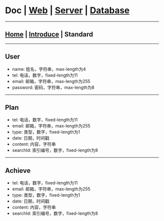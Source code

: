 # Doc | [Web](https://github.com/FlymeStudio/FlymeStudio-Web/blob/master/README.md) | [Server](https://github.com/FlymeStudio/FlymeStudio-Server/blob/master/README.md) | [Database](https://github.com/FlymeStudio/FlymeStudio-Database/blob/master/README.md)
---

## [Home](https://github.com/FlymeStudio/FlymeStudio-Doc/blob/master/README.md) | [Introduce](https://github.com/FlymeStudio/FlymeStudio-Doc/blob/master/introduce.md) | Standard

---
## User

- name: 姓名，字符串，max-length为4
- tel: 电话，数字，fixed-length为11
- email: 邮箱，字符串，max-length为255
- password: 密码，字符串，max-length为8

---
## Plan

- tel: 电话，数字，fixed-length为11
- email: 邮箱，字符串，max-length为255
- type: 类型，数字，fixed-length为1
- date: 日期，时间戳
- content: 内容，字符串
- searchId: 索引编号，数字，fixed-length为8

---
## Achieve

- tel: 电话，数字，fixed-length为11
- email: 邮箱，字符串，max-length为255
- type: 类型，数字，fixed-length为1
- date: 日期，时间戳
- content: 内容，字符串
- searchId: 索引编号，数字，fixed-length为8

